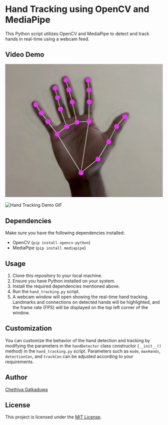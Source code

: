 # Hand Tracking using OpenCV and MediaPipe

This Python script utilizes OpenCV and MediaPipe to detect and track hands in real-time using a webcam feed.

## Video Demo

[![Watch the video](https://raw.githubusercontent.com/chey97/HandTrackingModule/main/handDetector.png)](https://raw.githubusercontent.com/chey97/HandTrackingModule/main/handDetector.mp4)

![Hand Tracking Demo GIF](handDetector.gif)

## Dependencies

Make sure you have the following dependencies installed:

- OpenCV (`pip install opencv-python`)
- MediaPipe (`pip install mediapipe`)

## Usage

1. Clone this repository to your local machine.
2. Ensure you have Python installed on your system.
3. Install the required dependencies mentioned above.
4. Run the `hand_tracking.py` script.
5. A webcam window will open showing the real-time hand tracking. Landmarks and connections on detected hands will be highlighted, and the frame rate (FPS) will be displayed on the top left corner of the window.

## Customization

You can customize the behavior of the hand detection and tracking by modifying the parameters in the `handDetector` class constructor (`__init__()` method) in the `hand_tracking.py` script. Parameters such as `mode`, `maxHands`, `detectionCon`, and `trackCon` can be adjusted according to your requirements.

## Author

[Chethiya Galkaduwa](https://github.com/chey97)

## License

This project is licensed under the [MIT License](LICENSE).
